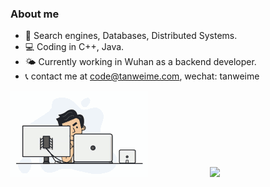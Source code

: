 <!--
**chuzilaolin/chuzilaolin** is a ✨ _special_ ✨ repository because its `README.md` (this file) appears on your GitHub profile.

Here are some ideas to get you started:

- 🔭 I’m currently working on ...
- 🌱 I’m currently learning ...
- 👯 I’m looking to collaborate on ...
- 🤔 I’m looking for help with ...
- 💬 Ask me about ...
- 📫 How to reach me: ...
- 😄 Pronouns: ...
- ⚡ Fun fact: ...
-->
### About me

* 🥰 Search engines, Databases, Distributed Systems.
* 💻 Coding in C++, Java.
* 🌤️ Currently working in Wuhan as a backend developer.
* 📞 contact me at code@tanweime.com, wechat: tanweime

<div>
  <img src="img/programmer.gif" style="margin-right: 20px;" />
  &nbsp;&nbsp;&nbsp;&nbsp;&nbsp;&nbsp;&nbsp;&nbsp;&nbsp;&nbsp;&nbsp;&nbsp;&nbsp;&nbsp;&nbsp;&nbsp;&nbsp;&nbsp; 
  <img src="https://github-readme-stats.vercel.app/api?username=chuzilaolin&count_private=true&theme=dark&show_icons=true" />
</div>



